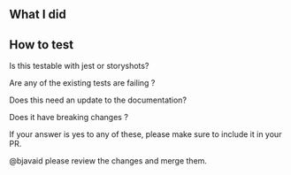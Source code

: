 ## What I did

## How to test

Is this testable with jest or storyshots?

Are any of the existing tests are failing ?

Does this need an update to the documentation?

Does it have breaking changes ?

If your answer is yes to any of these, please make sure to include it in your PR.


@bjavaid please review the changes and merge them.
